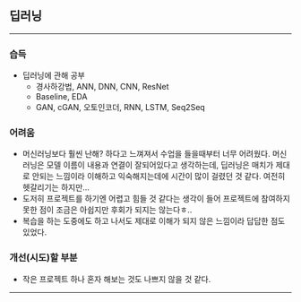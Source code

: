 ## 딥러닝
---
### 습득
* 딥러닝에 관해 공부
  * 경사하강법, ANN, DNN, CNN, ResNet
  * Baseline, EDA
  * GAN, cGAN, 오토인코더, RNN, LSTM, Seq2Seq

### 어려움
* 머신러닝보다 훨씬 난해? 하다고 느껴져서 수업을 들을때부터 너무 어려웠다. 머신러닝은 모델 이름이 내용과 연결이 잘되어있다고 생각하는데, 딥러닝은 매치가 제대로 안되는 느낌이라 이해하고 익숙해지는데에 시간이 많이 걸렸던 것 같다. 여전히 헷갈리기는 하지만...
* 도저히 프로젝트를 하기엔 어렵고 힘들 것 같다는 생각이 들어 프로젝트에 참여하지 못한 점이 조금은 아쉽지만 후회가 되지는 않는다ㅎ..
* 복습을 하는 도중에도 하고 나서도 제대로 이해가 되지 않은 느낌이라 답답한 점도 있었다.

### 개선(시도)할 부분
* 작은 프로젝트 하나 혼자 해보는 것도 나쁘지 않을 것 같다.
---
